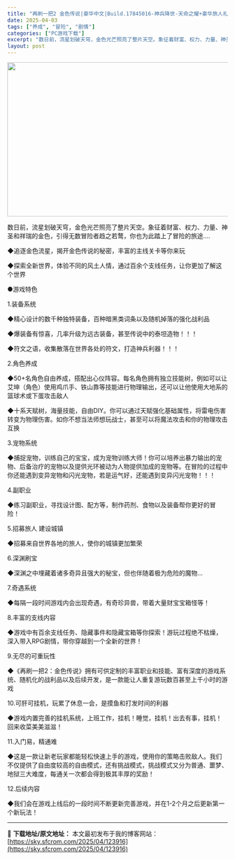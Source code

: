 ```yaml
---
title: "再刷一把2 金色传说|豪华中文|Build.17845016-神兵降世-天命之耀+豪华旅人礼包DLC|解压即撸|"
date: 2025-04-03
tags: ["养成", "冒险", "剧情"]
categories: ["PC游戏下载"]
excerpt: "数日前，流星划破天穹，金色光芒照亮了整片天空。象征着财富、权力、力量、神圣和祥瑞的金色，引得无数冒险者趋之若鹜，你也为此踏上了冒险的旅途…. ◆追逐金色流星，揭开金色传说的秘密，丰富的主线关卡等你来玩 ◆探索全新世界，体验不同的风土人情，通过百余个支线任务，让你更加了解这个世界 ●游戏特色 1.装备&hellip;"
layout: post
---
```


<img class="aligncenter size-full wp-image-123875" src="https://sky.sfcrom.com/wp-content/uploads/2025/04/2025040305334215.webp" alt="" width="616" height="353" />

数日前，流星划破天穹，金色光芒照亮了整片天空。象征着财富、权力、力量、神圣和祥瑞的金色，引得无数冒险者趋之若鹜，你也为此踏上了冒险的旅途….

◆追逐金色流星，揭开金色传说的秘密，丰富的主线关卡等你来玩

◆探索全新世界，体验不同的风土人情，通过百余个支线任务，让你更加了解这个世界

●游戏特色

1.装备系统

◆精心设计的数千种独特装备，百种暗黑类词条以及随机掉落的强化战利品

◆爆装备有惊喜，几率升级为远古装备，甚至传说中的泰坦造物！！！

◆符文之语，收集散落在世界各处的符文，打造神兵利器！！！

2.角色养成

◆50+名角色自由养成，搭配出心仪阵容。每名角色拥有独立技能树，例如可以让艾坤（角色）使用鸡爪手、铁山靠等技能进行物理输出，还可以让他使用大地系的篮球术或下蛋攻击敌人

◆十系天赋树，海量技能，自由DIY。你可以通过天赋强化基础属性，将雷电伤害转变为物理伤害。如你不想当法师想玩战士，甚至可以将魔法攻击和你的物理攻击互换

3.宠物系统

◆捕捉宠物，训练自己的宝宝，成为宠物训练大师！你可以培养出暴力输出的宠物、后备治疗的宠物以及提供光环被动为人物提供加成的宠物等。在冒险的过程中你还能遇到变异宠物和闪光宠物，若是运气好，还能遇到变异闪光宠物！！！

4.副职业

◆练习副职业，寻找设计图、配方等，制作药剂、食物以及装备帮你更好的冒险！

5.招募旅人 建设城镇

◆招募来自世界各地的旅人，使你的城镇更加繁荣

6.深渊刷宝

◆深渊之中埋藏着诸多奇异且强大的秘宝，但也伴随着极为危险的魔物…

7.奇遇系统

◆每隔一段时间游戏内会出现奇遇，有奇珍异兽，带着大量财宝宝箱怪等！

8.丰富的支线内容

◆游戏中有百余支线任务、隐藏事件和隐藏宝箱等你探索！游玩过程绝不枯燥，深入带入RPG剧情，带你穿越到一个全新的世界！

9.无尽的可重玩性

◆《再刷一把2：金色传说》拥有可供定制的丰富职业和技能、富有深度的游戏系统、随机化的战利品以及后续开发，是一款能让人重复游玩数百甚至上千小时的游戏

10.可肝可挂机，玩累了休息一会，是摸鱼和打发时间的利器

◆游戏内置完善的挂机系统，上班工作，挂机！睡觉，挂机！出去有事，挂机！回来收菜美美滋滋！

11.入门易，精通难

◆这是一款让新老玩家都能轻松快速上手的游戏，使用你的策略击败敌人。我们不仅提供了自由度较高的自由模式，还有挑战模式，挑战模式又分为普通、噩梦、地狱三大难度，每通关一次都会得到极其丰厚的奖励！

12.后续内容

◆我们会在游戏上线后的一段时间不断更新完善游戏，并在1-2个月之后更新第一个新玩法！

---
📖 **下载地址/原文地址：** 本文最初发布于我的博客网站：[https://sky.sfcrom.com/2025/04/123916](https://sky.sfcrom.com/2025/04/123916)
